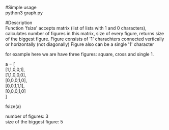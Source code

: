 #Simple usage  
python3 graph.py 

#Description  
Function 'fsize' accepts matrix (list of lists with 1 and 0 characters), calculates number of figures in this matrix, size of every figure, returns size of the biggest figure.
Figure consists of '1' charachters connected vertically or horizontally (not diagonally)
Figure also can be a single '1' character 

for example here we are have three figures: square, cross and single 1.

a = [  
         [1,1,0,0,1],  
         [1,1,0,0,0],  
         [0,0,0,1,0],  
         [0,0,1,1,1],  
         [0,0,0,1,0]  
]  
  
fsize(a)  
  
number of figures: 3  
size of the biggest figure: 5

